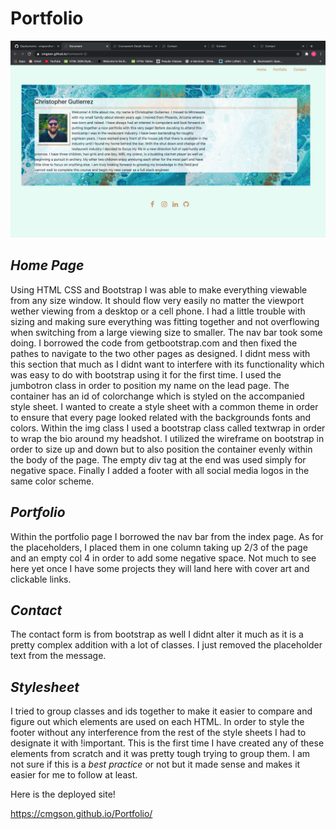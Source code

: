 # **Portfolio** #

![screenshot](./assets/screenshot.png)

## *Home Page*

Using HTML CSS and Bootstrap I was able to make everything viewable from any size window.  It should flow very easily no matter the viewport wether viewing from a desktop or a cell phone.  I had a little trouble with sizing and making sure everything was fitting together and not overflowing when switching from a large viewing size to smaller.
The nav bar took some doing.  I borrowed the code from getbootstrap.com and then fixed the pathes to navigate to the two other pages as designed.  I didnt mess with this section that much as I didnt want to interfere with its functionality which was easy to do with bootstrap using it for the first time.
I used the jumbotron class in order to position my name on the lead page.  The container has an id of colorchange which is styled on the accompanied style sheet.  I wanted to create a style sheet with a common theme in order to ensure that every page looked related with the backgrounds fonts and colors.
Within the img class I used a bootstrap class called textwrap in order to wrap the bio around my headshot.
I utilized the wireframe on bootstrap in order to size up and down but to also position the container evenly within the body of the page.  The empty div tag at the end was used simply for negative space.
Finally I added a footer with all social media logos in the same color scheme.

## *Portfolio*

Within the portfolio page I borrowed the nav bar from the index page.  As for the placeholders, I placed them in one column taking up 2/3 of the page and an empty col 4 in order to add some negative space.  Not much to see here yet once I have some projects they will land here with cover art and clickable links.

## *Contact*

The contact form is from bootstrap as well I didnt alter it much as it is a pretty complex addition with a lot of classes.  I just removed the placeholder text from the message.


## *Stylesheet*

I tried to group classes and ids together to make it easier to compare and figure out which elements are used on each HTML.  In order to style the footer without any interference from the rest of the style sheets I had to designate it with !important.  This is the first time I have created any of these elements from scratch and it was pretty tough trying to group them.  I am not sure if this is a *best practice* or not but it made sense and makes it easier for me to follow at least.

Here is the deployed site!

https://cmgson.github.io/Portfolio/




